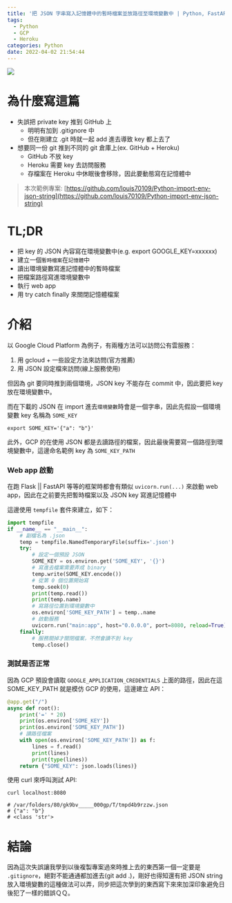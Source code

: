 ```yaml
---
title: '把 JSON 字串寫入記憶體中的暫時檔案並放路徑至環境變數中 | Python, FastAPI'
tags:
  - Python
  - GCP
  - Heroku
categories: Python
date: 2022-04-02 21:54:44
---
```




![](https://nijialin.com/images/common.jpeg)

# 為什麼寫這篇

- 失誤把 private key 推到 GitHub 上
  - 明明有加到 .gitignore 中
  - 但在剛建立 .git 時就一起 add 進去導致 key 都上去了
- 想要同一份 git 推到不同的 git 倉庫上(ex. GitHub + Heroku)
  - GitHub 不放 key
  - Heroku 需要 key 去訪問服務
  - 存檔案在 Heroku 中休眠後會移除，因此要動態寫在記憶體中

> 本次範例專案: [https://github.com/louis70109/Python-import-env-json-string](https://github.com/louis70109/Python-import-env-json-string)
<!-- more -->

# TL;DR

- 把 key 的 JSON 內容寫在環境變數中(e.g. export GOOGLE_KEY=xxxxxx)
- 建立一個`暫時檔案`在`記憶體`中
- 讀出環境變數寫進記憶體中的暫時檔案
- 把檔案路徑寫進環境變數中
- 執行 web app
- 用 try catch finally 來關閉記憶體檔案

# 介紹

以 Google Cloud Platform 為例子，有兩種方法可以訪問公有雲服務：

1. 用 gcloud + 一些設定方法來訪問(官方推薦)
2. 用 JSON 設定檔來訪問(線上服務使用)

但因為 git 要同時推到兩個環境，JSON key 不能存在 commit 中，因此要把 key 放在環境變數中。

而在下載的 JSON 在 import 進去`環境變數`時會是一個字串，因此先假設一個環境變數 key 名稱為 `SOME_KEY`

```
export SOME_KEY='{"a": "b"}'
```

此外，GCP 的在使用 JSON 都是去讀路徑的檔案，因此最後需要寫一個路徑到環境變數中，這邊命名範例 key 為 `SOME_KEY_PATH`

### Web app 啟動

在跑 Flask || FastAPI 等等的框架時都會有類似 `uvicorn.run(...)` 來啟動 web app，因此在之前要先把暫時檔案以及 JSON key 寫進記憶體中

這邊使用 `tempfile` 套件來建立，如下：

```python
import tempfile
if __name__ == "__main__":
    # 副檔名為 .json
    temp = tempfile.NamedTemporaryFile(suffix='.json')
    try:
        # 設定一個預設 JSON
        SOME_KEY = os.environ.get('SOME_KEY', '{}')
        # 寫進去檔案需要弄成 binary
        temp.write(SOME_KEY.encode())
        # 從第 0 個位置開始寫
        temp.seek(0)
        print(temp.read())
        print(temp.name)
        # 寫路徑位置到環境變數中
        os.environ['SOME_KEY_PATH'] = temp..name
        # 啟動服務
        uvicorn.run("main:app", host="0.0.0.0", port=8080, reload=True)
    finally:
        # 服務關掉才關閉檔案，不然會讀不到 key
        temp.close()
```

### 測試是否正常

因為 GCP 預設會讀取 `GOOGLE_APPLICATION_CREDENTIALS` 上面的路徑，因此在這 SOME_KEY_PATH 就是模仿 GCP 的使用，這邊建立 API：

```python
@app.get("/")
async def root():
    print('=' * 20)
    print(os.environ['SOME_KEY'])
    print(os.environ['SOME_KEY_PATH'])
    # 讀路徑檔案
    with open(os.environ['SOME_KEY_PATH']) as f:
        lines = f.read()
        print(lines)
        print(type(lines))
    return {"SOME_KEY": json.loads(lines)}
```

使用 curl 來呼叫測試 API:

```
curl localhost:8080

# /var/folders/80/gk9bv_____000gp/T/tmpd4b9rzzw.json
# {"a": "b"}
# <class 'str'>
```

# 結論

因為這次失誤讓我學到以後複製專案過來時推上去的東西第一個一定要是 `.gitignore`，絕對不能通通都加進去(git add .)，剛好也得知還有把 JSON string 放入環境變數的這種做法可以弄，同步把這次學到的東西寫下來來加深印象避免日後犯了一樣的錯誤ＱＱ。